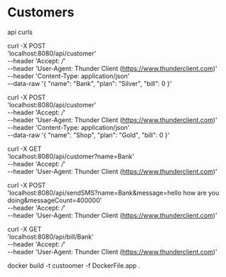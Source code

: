 # Customers
api curls 


curl -X POST \
'localhost:8080/api/customer' \
--header 'Accept: */*' \
--header 'User-Agent: Thunder Client (https://www.thunderclient.com)' \
--header 'Content-Type: application/json' \
--data-raw '{
"name": "Bank",
"plan": "Silver",
"bill": 0
}'


curl -X POST \
'localhost:8080/api/customer' \
--header 'Accept: */*' \
--header 'User-Agent: Thunder Client (https://www.thunderclient.com)' \
--header 'Content-Type: application/json' \
--data-raw '{
"name": "Shop",
"plan": "Gold",
"bill": 0
}'

curl -X GET \
'localhost:8080/api/customer?name=Bank' \
--header 'Accept: */*' \
--header 'User-Agent: Thunder Client (https://www.thunderclient.com)'


curl -X POST \
'localhost:8080/api/sendSMS?name=Bank&message=hello how are you doing&messageCount=400000' \
--header 'Accept: */*' \
--header 'User-Agent: Thunder Client (https://www.thunderclient.com)'

curl -X GET \
'localhost:8080/api/bill/Bank' \
--header 'Accept: */*' \
--header 'User-Agent: Thunder Client (https://www.thunderclient.com)'


docker build -t custoomer -f DockerFile.app .